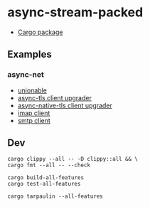 # async-stream-packed

* [Cargo package](https://crates.io/crates/async-stream-packed)

## Examples

### async-net

* [unionable](demos/async-net/src/unionable.rs)
* [async-tls client upgrader](https://github.com/bk-rs/async-stream-tls-upgrader/blob/master/demos/async-net/src/async_tls_client.rs)
* [async-native-tls client upgrader](https://github.com/bk-rs/async-stream-tls-upgrader/blob/master/demos/async-net/src/async_native_tls_client.rs)
* [imap client](https://github.com/bk-rs/async-stream-tls-upgrader/blob/master/demos/async-net/src/imap_client.rs)
* [smtp client](https://github.com/bk-rs/async-stream-tls-upgrader/blob/master/demos/async-net/src/smtp_client.rs)

## Dev

```
cargo clippy --all -- -D clippy::all && \
cargo fmt --all -- --check
```

```
cargo build-all-features
cargo test-all-features
```

```
cargo tarpaulin --all-features
```
